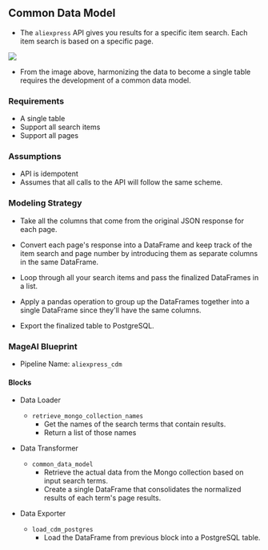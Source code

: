 ## Common Data Model

- The `aliexpress` API gives you results for a specific item search. Each item search is based on a specific page.

![](https://p131.p1.n0.cdn.getcloudapp.com/items/lluXZyrm/a462d178-1cf2-4d74-940e-fb4ecdff412f.jpg?v=776122c2e8854efc71025ca119eba0e1)

- From the image above, harmonizing the data to become a single table requires the development of a common data model.

### Requirements

- A single table
- Support all search items
- Support all pages

### Assumptions

- API is idempotent
- Assumes that all calls to the API will follow the same scheme.

### Modeling Strategy

- Take all the columns that come from the original JSON response for each page.

- Convert each page's response into a DataFrame and keep track of the item search and page number by introducing them as separate columns in the same DataFrame.

- Loop through all your search items and pass the finalized DataFrames in a list.

- Apply a pandas operation to group up the DataFrames together into a single DataFrame since they'll have the same columns.

- Export the finalized table to PostgreSQL.

### MageAI Blueprint

- Pipeline Name: `aliexpress_cdm`

#### Blocks

- Data Loader

  - `retrieve_mongo_collection_names`
    - Get the names of the search terms that contain results.
    - Return a list of those names

- Data Transformer

  - `common_data_model`
    - Retrieve the actual data from the Mongo collection based on input search terms.
    - Create a single DataFrame that consolidates the normalized results of each term's page results.

- Data Exporter
  - `load_cdm_postgres`
    - Load the DataFrame from previous block into a PostgreSQL table.
